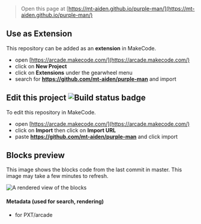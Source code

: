  


> Open this page at [https://mt-aiden.github.io/purple-man/](https://mt-aiden.github.io/purple-man/)

## Use as Extension

This repository can be added as an **extension** in MakeCode.

* open [https://arcade.makecode.com/](https://arcade.makecode.com/)
* click on **New Project**
* click on **Extensions** under the gearwheel menu
* search for **https://github.com/mt-aiden/purple-man** and import

## Edit this project ![Build status badge](https://github.com/mt-aiden/purple-man/workflows/MakeCode/badge.svg)

To edit this repository in MakeCode.

* open [https://arcade.makecode.com/](https://arcade.makecode.com/)
* click on **Import** then click on **Import URL**
* paste **https://github.com/mt-aiden/purple-man** and click import

## Blocks preview

This image shows the blocks code from the last commit in master.
This image may take a few minutes to refresh.

![A rendered view of the blocks](https://github.com/mt-aiden/purple-man/raw/master/.github/makecode/blocks.png)

#### Metadata (used for search, rendering)

* for PXT/arcade
<script src="https://makecode.com/gh-pages-embed.js"></script><script>makeCodeRender("{{ site.makecode.home_url }}", "{{ site.github.owner_name }}/{{ site.github.repository_name }}");</script>
